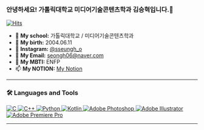 ### 안녕하세요! 가톨릭대학교 미디어기술콘텐츠학과 김승혁입니다.👋

[![Hits](https://hits.seeyoufarm.com/api/count/incr/badge.svg?url=https%3A%2F%2Fgithub.com%2Fseongh06)](https://hits.seeyoufarm.com)

- 🔭 **My school:** 가톨릭대학교 / 미디어기술콘텐츠학과
- 🌱 **My birth:** 2004.06.11
- 👯 **Instagram:** [@sseungh_o](https://www.instagram.com/sseungh_o)
- 🤔 **My Email:** [seongh06@naver.com](mailto:seongh06@naver.com)
- 💬 **My MBTI:** ENFP
- 📫 **My NOTION:** [My Notion](https://sphenoid-mozzarella-660.notion.site/fb90d99b0a9546beaf23ab7b9d30acf7)

---

### 🛠️ Languages and Tools

<a href="https://en.wikipedia.org/wiki/C_(programming_language)" target="_blank">
  <img src="https://img.shields.io/badge/C-A8B9CC?style=flat-square&logo=C&logoColor=white" alt="C" />
</a>
<a href="https://en.wikipedia.org/wiki/C%2B%2B" target="_blank">
  <img src="https://img.shields.io/badge/C++-00599C?style=flat-square&logo=C%2B%2B&logoColor=white" alt="C++" />
</a>
<a href="https://www.python.org/" target="_blank">
  <img src="https://img.shields.io/badge/Python-3776AB?style=flat-square&logo=Python&logoColor=white" alt="Python" />
</a>
<a href="https://kotlinlang.org/" target="_blank">
  <img src="https://img.shields.io/badge/Kotlin-0095D5?style=flat-square&logo=Kotlin&logoColor=white" alt="Kotlin" />
</a>
<a href="https://www.adobe.com/products/photoshop.html" target="_blank">
  <img src="https://img.shields.io/badge/Adobe%20Photoshop-31A8FF?style=flat-square&logo=Adobe%20Photoshop&logoColor=white" alt="Adobe Photoshop" />
</a>
<a href="https://www.adobe.com/products/illustrator.html" target="_blank">
  <img src="https://img.shields.io/badge/Adobe%20Illustrator-FF9A00?style=flat-square&logo=Adobe%20Illustrator&logoColor=white" alt="Adobe Illustrator" />
</a>
<a href="https://www.adobe.com/products/premiere.html" target="_blank">
  <img src="https://img.shields.io/badge/Adobe%20Premiere%20Pro-9999FF?style=flat-square&logo=Adobe%20Premiere%20Pro&logoColor=white" alt="Adobe Premiere Pro" />
</a>

---

<!--
[![github stats](https://github-readme-stats.vercel.app/api?username=seongh06&show_icons=true&hide_border=true)](https://github.com/seongh06)
[![Top Langs](https://github-readme-stats.vercel.app/api/top-langs/?username=seongh06&layout=compact)](https://github.com/seongh06)
-->
